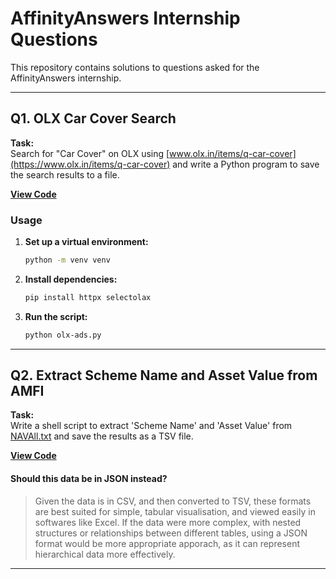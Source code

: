 
# AffinityAnswers Internship Questions

This repository contains solutions to questions asked for the AffinityAnswers internship.

---

## Q1. OLX Car Cover Search

**Task:**  
Search for "Car Cover" on OLX using [www.olx.in/items/q-car-cover](https://www.olx.in/items/q-car-cover) and write a Python program to save the search results to a file.

**[View Code](https://github.com/c0dem0de/AffinityAnswers/blob/main/olx-ads.py)**

### Usage

1. **Set up a virtual environment:**
    ```sh
    python -m venv venv
    ```

2. **Install dependencies:**
    ```sh
    pip install httpx selectolax
    ```

3. **Run the script:**
    ```sh
    python olx-ads.py
    ```

---

## Q2. Extract Scheme Name and Asset Value from AMFI

**Task:**  
Write a shell script to extract 'Scheme Name' and 'Asset Value' from [NAVAll.txt](https://www.amfiindia.com/spages/NAVAll.txt) and save the results as a TSV file.

**[View Code](https://github.com/c0dem0de/AffinityAnswers/blob/main/scheme-NAV.sh)**


#### Should this data be in JSON instead?

> Given the data is in CSV, and then converted to TSV, these formats are best suited for simple, tabular visualisation, and viewed easily in softwares like Excel.
> If the data were more complex, with nested structures or relationships between different tables, using a JSON format would be more appropriate apporach, as it can represent hierarchical data more effectively.

---
